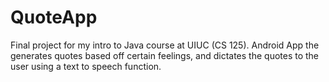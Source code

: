 # QuoteApp
Final project for my intro to Java course at UIUC (CS 125).
Android App the generates quotes based off certain feelings, and dictates the quotes to the user using a text to speech function.
